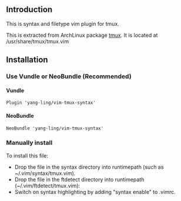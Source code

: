 ## Introduction

This is syntax and filetype vim plugin for tmux.

This is extracted from ArchLinux package [tmux](https://www.archlinux.org/packages/?name=tmux).
It is located at /usr/share/tmux/tmux.vim

## Installation

### Use Vundle or NeoBundle (Recommended)

#### Vundle

```
Plugin 'yang-ling/vim-tmux-syntax'
```

#### NeoBundle

```
NeoBundle 'yang-ling/vim-tmux-syntax'
```

### Manually install

To install this file:

* Drop the file in the syntax directory into runtimepath (such as ~/.vim/syntax/tmux.vim).
* Drop the file in the ftdetect directory into runtimepath (~/.vim/ftdetect/tmux.vim):
* Switch on syntax highlighting by adding "syntax enable" to .vimrc.
